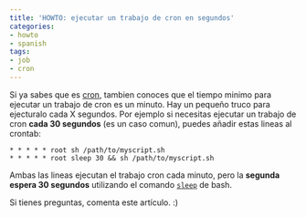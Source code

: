 ```yaml
---
title: 'HOWTO: ejecutar un trabajo de cron en segundos'
categories:
- howto
- spanish
tags:
- job
- cron
---
```

Si ya sabes que es [cron](http://es.wikipedia.org/wiki/Cron), tambien conoces
que el tiempo minimo para ejecutar un trabajo de cron es un minuto. Hay un
pequeño truco para ejecturalo cada X segundos. Por ejemplo si necesitas
ejecutar un trabajo de cron **cada 30 segundos** (es un caso comun), puedes
añadir estas lineas al crontab:

```
* * * * * root sh /path/to/myscript.sh  
* * * * * root sleep 30 && sh /path/to/myscript.sh
```

Ambas las lineas ejecutan el trabajo cron cada minuto, pero la **segunda
espera 30 segundos** utilizando el comando
[`sleep`](http://en.wikipedia.org/wiki/Sleep_(Unix)) de bash.

Si tienes preguntas, comenta este artículo. :)
